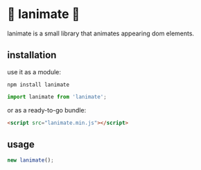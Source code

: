 # 🥤 lanimate 🥤

lanimate is a small library that animates appearing dom elements.

## installation

use it as a module:

```
npm install lanimate
```

```js
import lanimate from 'lanimate';
```

or as a ready-to-go bundle:

```html
<script src="lanimate.min.js"></script>
```

## usage

```js
new lanimate();
```
